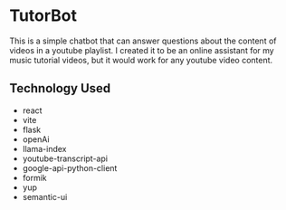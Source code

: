 # TutorBot

This is a simple chatbot that can answer questions about the content of videos in a youtube playlist. I created it to be an online assistant for my music tutorial videos, but it would work for any youtube video content. 

## Technology Used

- react
- vite
- flask
- openAi
- llama-index
- youtube-transcript-api
- google-api-python-client
- formik
- yup
- semantic-ui


